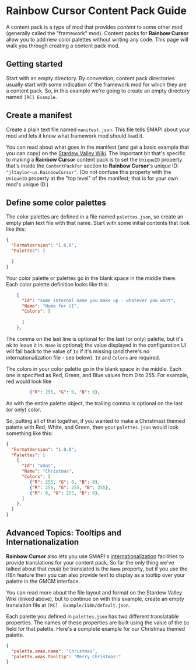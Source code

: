 
# Rainbow Cursor Content Pack Guide

A content pack is a type of mod that provides _content_ to some other mod
(generally called the "framework" mod).  Content packs for **Rainbow
Cursor** allow you to add new color palettes without writing any code.
This page will walk you through creating a content pack mod.

## Getting started

Start with an empty directory.  By convention, content pack directories
usually start with some indication of the framework mod for which they are
a content pack.  So, in this example we're going to create an empty
directory named `[RC] Example`.

## Create a manifest

Create a plain text file named `manifest.json`.  This file tells SMAPI
about your mod and lets it know what framework mod should load it.

You can read about what goes in the manifest (and get a basic example that
you can copy) on the [Stardew Valley
Wiki](https://stardewvalleywiki.com/Modding:Modder_Guide/APIs/Manifest).
The important bit that's specific to making a **Rainbow Cursor** content
pack is to set the `UniqueID` property that's inside the `ContentPackFor`
section to **Rainbow Cursor**'s unique ID: `"jltaylor-us.RainbowCursor"`.
(Do not confuse this property with the `UniqueID` property at the "top
level" of the manifest; that is for your own mod's unique ID.)

## Define some color palettes

The color palettes are defined in a file named `palettes.json`, so create
an empty plain text file with that name.  Start with some initial contents
that look like this:

```json
{
  "FormatVersion": "1.0.0",
  "Palettes": [

  ]
}
```

Your color palette or palettes go in the blank space in the middle there.
Each color palette definition looks like this:

```json
    {
      "Id": "some internal name you make up - whatever you want",
      "Name": "Name for UI",
      "Colors": [
       
      ]
    },
```

The comma on the last line is optional for the last (or only) palette, but
it's ok to leave it in.  `Name` is optional; the value displayed in the
configuration UI will fall back to the value of `Id` if it's missing (and
there's no internationalization file - see below).  `Id` and `Colors` are
required.

The colors in your color palette go in the blank space in the middle.
Each one is specified as Red, Green, and Blue values from 0 to 255.  For
example, red would look like
```json
         {"R": 255, "G": 0, "B": 0},
```

As with the entire palette object, the trailing comma is optional on the
last (or only) color.

So, putting all of that together, if you wanted to make a Christmast
themed palette with Red, White, and Green, then your `palettes.json` would
look something like this:

```json
{
  "FormatVersion": "1.0.0",
  "Palettes": [
    {
      "Id": "xmas",
      "Name": "Christmas",
      "Colors": [
         {"R": 255, "G": 0, "B": 0},
         {"R": 255, "G": 255, "B": 255},
         {"R": 0, "G": 255, "B": 0},
      ]
    },
  ]
}

```

## Advanced Topics:  Tooltips and Internationalization

**Rainbow Cursor** also lets you use SMAPI's
[internationalization](https://stardewvalleywiki.com/Modding:Modder_Guide/APIs/Translation#i18n_folder)
facilities to provide translations for your content pack.  So far the only
thing we've talked about that _could_ be translated is the `Name`
property, but if you use the i18n feature then you can also provide text
to display as a tooltip over your palette in the GMCM interface.

You can read more about the file layout and format on the Stardew Valley
Wiki (linked above), but to continue on with this example, create an empty
translation file at `[RC]  Example/i18n/default.json`.

Each palette you defined in `palettes.json` has two different translatable
properties.  The names of these properties are built using the value of
the `Id` field for that palette.  Here's a complete example for our
Christmas themed palette.

```json
{
  "palette.xmas.name": "Christmas",
  "palette.xmas.tooltip": "Merry Christmas!"
}
```
